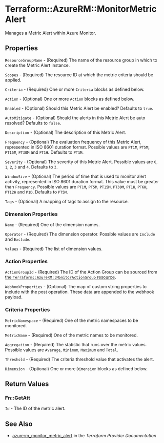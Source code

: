# Terraform::AzureRM::MonitorMetricAlert

Manages a Metric Alert within Azure Monitor.

## Properties

`ResourceGroupName` - (Required) The name of the resource group in which to create the Metric Alert instance.

`Scopes` - (Required) The resource ID at which the metric criteria should be applied.

`Criteria` - (Required) One or more `Criteria` blocks as defined below.

`Action` - (Optional) One or more `Action` blocks as defined below.

`Enabled` - (Optional) Should this Metric Alert be enabled? Defaults to `true`.

`AutoMitigate` - (Optional) Should the alerts in this Metric Alert be auto resolved? Defaults to `false`.

`Description` - (Optional) The description of this Metric Alert.

`Frequency` - (Optional) The evaluation frequency of this Metric Alert, represented in ISO 8601 duration format. Possible values are `PT1M`, `PT5M`, `PT15M`, `PT30M` and `PT1H`. Defaults to `PT1M`.

`Severity` - (Optional) The severity of this Metric Alert. Possible values are `0`, `1`, `2`, `3` and `4`. Defaults to `3`.

`WindowSize` - (Optional) The period of time that is used to monitor alert activity, represented in ISO 8601 duration format. This value must be greater than `Frequency`. Possible values are `PT1M`, `PT5M`, `PT15M`, `PT30M`, `PT1H`, `PT6H`, `PT12H` and `P1D`. Defaults to `PT5M`.

`Tags` - (Optional) A mapping of tags to assign to the resource.

### Dimension Properties

`Name` - (Required) One of the dimension names.

`Operator` - (Required) The dimension operator. Possible values are `Include` and `Exclude`.

`Values` - (Required) The list of dimension values.

### Action Properties

`ActionGroupId` - (Required) The ID of the Action Group can be sourced from [the `Terraform::AzureRM::MonitorActionGroup` resource](./monitor_action_group.html).

`WebhookProperties` - (Optional) The map of custom string properties to include with the post operation. These data are appended to the webhook payload.

### Criteria Properties

`MetricNamespace` - (Required) One of the metric namespaces to be monitored.

`MetricName` - (Required) One of the metric names to be monitored.

`Aggregation` - (Required) The statistic that runs over the metric values. Possible values are `Average`, `Minimum`, `Maximum` and `Total`.

`Threshold` - (Required) The criteria threshold value that activates the alert.

`Dimension` - (Optional) One or more `Dimension` blocks as defined below.


## Return Values

### Fn::GetAtt

`Id` - The ID of the metric alert.

## See Also

* [azurerm_monitor_metric_alert](https://www.terraform.io/docs/providers/azurerm/r/monitor_metric_alert.html) in the _Terraform Provider Documentation_